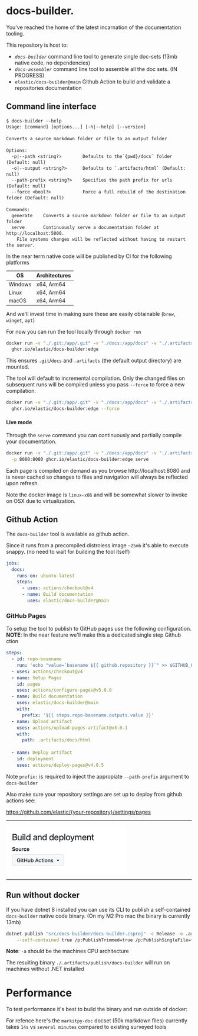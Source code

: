 # docs-builder.

You've reached the home of the latest incarnation of the documentation tooling.

This repository is host to:

* *`docs-builder`* command line tool to generate single doc-sets (13mb native code, no dependencies)
* *`docs-assembler`* command line tool to assemble all the doc sets. (IN PROGRESS)
* `elastic/docs-builder@main` Github Action to build and validate a repositories documentation


## Command line interface

```
$ docs-builder --help
Usage: [command] [options...] [-h|--help] [--version]

Converts a source markdown folder or file to an output folder

Options:
  -p|--path <string?>        Defaults to the`{pwd}/docs` folder (Default: null)
  -o|--output <string?>      Defaults to `.artifacts/html` (Default: null)
  --path-prefix <string?>    Specifies the path prefix for urls (Default: null)
  --force <bool?>            Force a full rebuild of the destination folder (Default: null)

Commands:
  generate    Converts a source markdown folder or file to an output folder
  serve       Continuously serve a documentation folder at http://localhost:5000.
	File systems changes will be reflected without having to restart the server.
```

In the near term native code will be published by CI for the following platforms

| OS       | Architectures |
|----------|---------------|
| Windows	 | x64, Arm64    |
| Linux	   | x64, Arm64    |
| macOS    | 	x64, Arm64   |

And we'll invest time in making sure these are easily obtainable (`brew`, `winget`, `apt`)

For now you can run the tool locally through `docker run`

```bash
docker run -v "./.git:/app/.git" -v "./docs:/app/docs" -v "./.artifacts:/app/.artifacts" \
  ghcr.io/elastic/docs-builder:edge
```

This ensures `.git`/`docs` and `.artifacts` (the default output directory) are mounted.

The tool will default to incremental compilation.
Only the changed files on subsequent runs will be compiled unless you pass `--force`
to force a new compilation.

```bash
docker run -v "./.git:/app/.git" -v "./docs:/app/docs" -v "./.artifacts:/app/.artifacts" \
  ghcr.io/elastic/docs-builder:edge --force
```

#### Live mode

Through the `serve` command you can continuously and partially compile your documentation.

```bash
docker run -v "./.git:/app/.git" -v "./docs:/app/docs" -v "./.artifacts:/app/.artifacts" \
  -p 8080:8080 ghcr.io/elastic/docs-builder:edge serve
```

Each page is compiled on demand as you browse http://localhost:8080 and is never cached so changes to files and
navigation will always be reflected upon refresh.

Note the docker image is `linux-x86` and will be somewhat slower to invoke on OSX due to virtualization.


## Github Action

The `docs-builder` tool is available as github action.

Since it runs from a precompiled distroless image `~25mb` it's able to execute snappy. (no need to wait for building the tool itself)


```yaml
jobs:
  docs:
    runs-on: ubuntu-latest
    steps:
      - uses: actions/checkout@v4
      - name: Build documentation
        uses: elastic/docs-builder@main
```



### GitHub Pages

To setup the tool to publish to GitHub pages use the following configuration.
**NOTE**: In the near feature we'll make this a dedicated single step Github ction

```yaml
steps:
  - id: repo-basename
    run: 'echo "value=`basename ${{ github.repository }}`" >> $GITHUB_OUTPUT'
  - uses: actions/checkout@v4
  - name: Setup Pages
    id: pages
    uses: actions/configure-pages@v5.0.0
  - name: Build documentation
    uses: elastic/docs-builder@main
    with:
      prefix: '${{ steps.repo-basename.outputs.value }}'
  - name: Upload artifact
    uses: actions/upload-pages-artifact@v3.0.1
    with:
      path: .artifacts/docs/html

  - name: Deploy artifact
    id: deployment
    uses: actions/deploy-pages@v4.0.5
```

Note `prefix:` is required to inject the appropiate `--path-prefix` argument to `docs-builder`

Also make sure your repository settings are set up to deploy from github actions see:

https://github.com/elastic/{your-repository}/settings/pages

---
![docs/source/_static/img/github-pages.png](docs/source/_static/img/github-pages.png)

---

## Run without docker

If you have dotnet 8 installed you can use its CLI to publish a self-contained `docs-builder` native code
binary. (On my M2 Pro mac the binary is currently 13mb)

```bash
dotnet publish "src/docs-builder/docs-builder.csproj" -c Release -o .artifacts/publish \
    --self-contained true /p:PublishTrimmed=true /p:PublishSingleFile=false /p:PublishAot=true -a arm64
```

**Note**: `-a` should be the machines CPU architecture

The resulting binary `./.artifacts/publish/docs-builder` will run on machines without .NET installed

# Performance

To test performance it's best to build the binary and run outside of docker:

For refence here's the `markitpy-doc` docset (50k markdown files) currently takes `14s` vs `several minutes` compared to
existing surveyed tools
